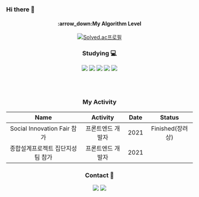 ### Hi there 👋


<div align="center">

  
  <h4> :arrow_down:My Algorithm Level </h4>
  
  [![Solved.ac프로필](http://mazassumnida.wtf/api/v2/generate_badge?boj=keco00)](https://solved.ac/keco00)

</p>

  <h3> Studying 💻</h3>
  <img src="https://img.shields.io/badge/C-A8B9CC?style=flat-square&logo=C%2B%2B&logoColor=white"/>
  <img src="https://img.shields.io/badge/Python-3776AB?style=flat-square&logo=python&logoColor=white"/>
  <img src="https://img.shields.io/badge/Java-007396?style=flat-square&logo=Typescript&logoColor=white"/>
  <img src="https://img.shields.io/badge/Javascript-F7DF1E?style=flat-square&logo=Javascript&logoColor=black"/>
  <img src="https://img.shields.io/badge/Vue.js-4FC08D?style=flat-square&logo=Vue.js&logoColor=white"/>
  
 </br></br>
 
 <h3> My Activity </h3>
 
|Name|Activity|Date|Status|
|:---:|:---:|:---:|:---:|
|Social Innovation Fair 참가|프론트엔드 개발자|2021|Finished(장려상)|
|종합설계프로젝트 집단지성팀 참가|프론트엔드 개발자|2021||


  <h3> Contact 💬</h3>

  <img src="https://img.shields.io/badge/Tech blog-9999FF?style=flat-square&logo=Github&logoColor=white"/>
  <img src="https://img.shields.io/badge/Gmail-FF5A5F?style=flat-square&logo=Gmail&logoColor=white"/> </br></br>

  
  
</div>

